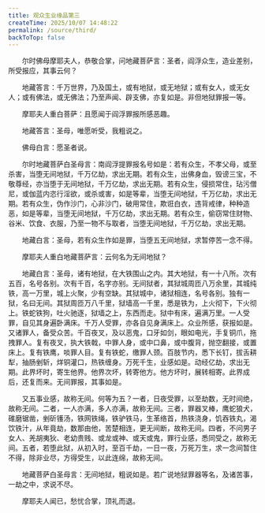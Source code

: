 ```yaml
---
title: 观众生业缘品第三
createTime: 2025/10/07 14:48:22
permalink: /source/third/
backToTop: false
---
```


　　尔时佛母摩耶夫人，恭敬合掌，问地藏菩萨言：圣者，阎浮众生，造业差别，所受报应，其事云何？

　　地藏答言：千万世界，乃及国土，或有地狱，或无地狱；或有女人，或无女人；或有佛法，或无佛法；乃至声闻、辟支佛，亦复如是。非但地狱罪报一等。

　　摩耶夫人重白菩萨：且愿闻于阎浮罪报所感恶趣。

　　地藏答言：圣母，唯愿听受，我粗说之。

　　佛母白言：愿圣者说。

　　尔时地藏菩萨白圣母言：南阎浮提罪报名号如是：若有众生，不孝父母，或至杀害，当堕无间地狱，千万亿劫，求出无期。若有众生，出佛身血，毁谤三宝，不敬尊经，亦当堕于无间地狱，千万亿劫，求出无期。若有众生，侵损常住，玷污僧尼，或伽蓝内恣行淫欲，或杀或害，如是等辈，当堕无间地狱，千万亿劫，求出无期。若有众生，伪作沙门，心非沙门，破用常住，欺诳白衣，违背戒律，种种造恶，如是等辈，当堕无间地狱，千万亿劫，求出无期。若有众生，偷窃常住财物、谷米、饮食、衣服，乃至一物不与取者，当堕无间地狱，千万亿劫，求出无期。

　　地藏白言：圣母，若有众生作如是罪，当堕五无间地狱，求暂停苦一念不得。

　　摩耶夫人重白地藏菩萨言：云何名为无间地狱？

　　地藏白言：圣母，诸有地狱，在大铁围山之内。其大地狱，有一十八所。次有五百，名号各别。次有千百，名字亦别。无间狱者，其狱城周匝八万余里，其城纯铁，高一万里，城上火聚，少有空缺。其狱城中，诸狱相连，名号各别。独有一狱，名曰无间。其狱周匝万八千里，狱墙高一千里，悉是铁为，上火彻下，下火彻上。铁蛇铁狗，吐火驰逐，狱墙之上，东西而走。狱中有床，遍满万里。一人受罪，自见其身遍卧满床。千万人受罪，亦各自见身满床上。众业所感，获报如是。又诸罪人，备受众苦。千百夜叉，及以恶鬼，口牙如剑，眼如电光，手复铜爪，拖拽罪人。复有夜叉，执大铁戟，中罪人身，或中口鼻，或中腹背，抛空翻接，或置床上。复有铁鹰，啖罪人目。复有铁蛇，缴罪人颈。百肢节内，悉下长钉，拔舌耕犁，抽肠剉斩，烊铜灌口，热铁缠身。万死千生，业感如是。动经亿劫，求出无期。此界坏时，寄生他界。他界次坏，转寄他方。他方坏时，展转相寄。此界成后，还复而来。无间罪报，其事如是。

　　又五事业感，故称无间。何等为五？一者，日夜受罪，以至劫数，无时间绝，故称无间。二者，一人亦满，多人亦满，故称无间。三者，罪器叉棒，鹰蛇狼犬，碓磨锯凿，剉斫镬汤，铁网铁绳，铁驴铁马，生革络首，热铁浇身，饥吞铁丸，渴饮铁汁，从年竟劫，数那由他，苦楚相连，更无间断，故称无间。四者，不问男子女人、羌胡夷狄、老幼贵贱、或龙或神、或天或鬼，罪行业感，悉同受之，故称无间。五者，若堕此狱，从初入时，至百千劫，一日一夜，万死万生，求一念间暂住不得，除非业尽，方得受生，以此连绵，故称无间。

　　地藏菩萨白圣母言：无间地狱，粗说如是。若广说地狱罪器等名，及诸苦事，一劫之中，求说不尽。

　　摩耶夫人闻已，愁忧合掌，顶礼而退。